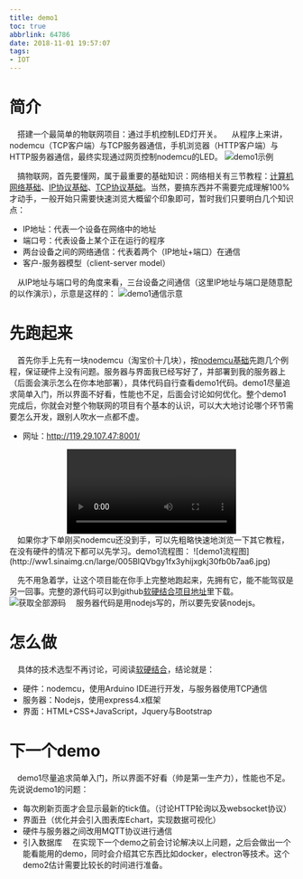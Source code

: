 ```yaml
---
title: demo1
toc: true
abbrlink: 64786
date: 2018-11-01 19:57:07
tags:
- IOT
---
```


# 简介
&emsp;搭建一个最简单的物联网项目：通过手机控制LED灯开关。
&emsp;从程序上来讲，nodemcu（TCP客户端）与TCP服务器通信，手机浏览器（HTTP客户端）与HTTP服务器通信，最终实现通过网页控制nodemcu的LED。
![demo1示例](http://ww1.sinaimg.cn/large/005BIQVbgy1fwstl5y6srj30il0950tp.jpg)


&emsp;搞物联网，首先要懂网，属于最重要的基础知识：网络相关有三节教程：[计算机网络基础](/posts/37707/)、[IP协议基础](/posts/37286/)、[TCP协议基础](/posts/19508/)。当然，要搞东西并不需要完成理解100%才动手，一般开始只需要快速浏览大概留个印象即可，暂时我们只要明白几个知识点：
- IP地址：代表一个设备在网络中的地址
- 端口号：代表设备上某个正在运行的程序
- 两台设备之间的网络通信：代表着两个（IP地址+端口）在通信
- 客户-服务器模型（client-server model）

&emsp;从IP地址与端口号的角度来看，三台设备之间通信（这里IP地址与端口是随意配的以作演示），示意是这样的：
![demo1通信示意](http://ww1.sinaimg.cn/large/005BIQVbgy1fwtxx9phabj30jk095jse.jpg)

# 先跑起来
&emsp;首先你手上先有一块nodemcu（淘宝价十几块），按[nodemcu基础](/posts/44755/)先跑几个例程，保证硬件上没有问题。服务器与界面我已经写好了，并部署到我的服务器上（后面会演示怎么在你本地部署），具体代码自行查看demo1代码。demo1尽量追求简单入门，所以界面不好看，性能也不足，后面会讨论如何优化。整个demo1完成后，你就会对整个物联网的项目有个基本的认识，可以大大地讨论哪个环节需要怎么开发，跟别人吹水一点都不虚。
- 网址：http://119.29.107.47:8001/

<video class="lazy" controls data-src="https://test-1251805228.cos.ap-guangzhou.myqcloud.com/demo1.mp4" controls="controls" style="max-width: 100%; display: block; margin-left: auto; margin-right: auto;">
your browser does not support the video tag
</video>
&emsp;如果你才下单刚买nodemcu还没到手，可以先粗略快速地浏览一下其它教程，在没有硬件的情况下都可以先学习。demo1流程图：
![demo1流程图](http://ww1.sinaimg.cn/large/005BIQVbgy1fx3yhijxgkj30fb0b7aa6.jpg)

&emsp;先不用急着学，让这个项目能在你手上完整地跑起来，先拥有它，能不能驾驭是另一回事。完整的源代码可以到github[软硬结合项目地址](https://github.com/alwxkxk/soft-and-hard)里下载。
![获取全部源码](http://ww1.sinaimg.cn/large/005BIQVbgy1fxa4jvz5xtj30ty0lvwi8.jpg)
&emsp;服务器代码是用nodejs写的，所以要先安装nodejs。



# 怎么做
&emsp;具体的技术选型不再讨论，可阅读[软硬结合](/posts/44755/)，结论就是：
- 硬件：nodemcu，使用Arduino IDE进行开发，与服务器使用TCP通信
- 服务器：Nodejs，使用express4.x框架
- 界面：HTML+CSS+JavaScript，Jquery与Bootstrap

# 下一个demo
&emsp;demo1尽量追求简单入门，所以界面不好看（帅是第一生产力），性能也不足。先说说demo1的问题：
- 每次刷新页面才会显示最新的tick值。（讨论HTTP轮询以及websocket协议）
- 界面丑（优化并会引入图表库Echart，实现数据可视化）
- 硬件与服务器之间改用MQTT协议进行通信
- 引入数据库
&emsp;在实现下一个demo之前会讨论解决以上问题，之后会做出一个能看能用的demo，同时会介绍其它东西比如docker，electron等技术。这个demo2估计需要比较长的时间进行准备。






